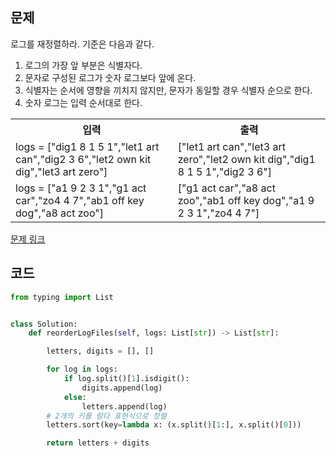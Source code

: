 ## 문제

로그를 재정렬하라. 기준은 다음과 같다.

1. 로그의 가장 앞 부분은 식별자다.
2. 문자로 구성된 로그가 숫자 로그보다 앞에 온다.
3. 식별자는 순서에 영향을 끼치지 않지만, 문자가 동일할 경우 식별자 순으로 한다.
4. 숫자 로그는 입력 순서대로 한다.

 <table>
	<th>입력</th>
	<th>출력</th>
	<tr><!-- 첫번째 줄 시작 -->
	    <td>logs = ["dig1 8 1 5 1","let1 art can","dig2 3 6","let2 own kit dig","let3 art zero"]</td>
	    <td>["let1 art can","let3 art zero","let2 own kit dig","dig1 8 1 5 1","dig2 3 6"]</td>
	</tr><!-- 첫번째 줄 끝 -->
	<tr><!-- 두번째 줄 시작 -->
	    <td>logs = ["a1 9 2 3 1","g1 act car","zo4 4 7","ab1 off key dog","a8 act zoo"]</td>
	    <td>["g1 act car","a8 act zoo","ab1 off key dog","a1 9 2 3 1","zo4 4 7"]</td>
	</tr><!-- 두번째 줄 끝 -->
    </table>

<a href="https://leetcode.com/problems/reorder-data-in-log-files/" target="_blank">문제 링크</a>

## 코드

```python
from typing import List


class Solution:
    def reorderLogFiles(self, logs: List[str]) -> List[str]:

        letters, digits = [], []

        for log in logs:
            if log.split()[1].isdigit():
                digits.append(log)
            else:
                letters.append(log)
        # 2개의 키를 람다 표현식으로 정렬
        letters.sort(key=lambda x: (x.split()[1:], x.split()[0]))

        return letters + digits
```